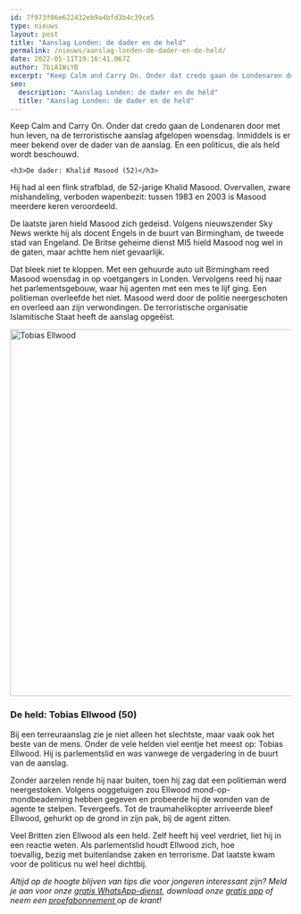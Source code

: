 ```yaml
---
id: 7f973f06e622432eb9a4bfd3b4c39ce5
type: nieuws
layout: post
title: "Aanslag Londen: de dader en de held"
permalink: /nieuws/aanslag-londen-de-dader-en-de-held/
date: 2022-05-11T19:16:41.067Z
author: 7biA1WiYB
excerpt: "Keep Calm and Carry On. Onder dat credo gaan de Londenaren door met hun leven, na de terroristische aanslag afgelopen woensdag. Inmiddels is er meer bekend over de dader van de aanslag. En een politicus, die als held wordt beschouwd.   "
seo:
  description: "Aanslag Londen: de dader en de held"
  title: "Aanslag Londen: de dader en de held"
---
```

Keep Calm and Carry On. Onder dat credo gaan de Londenaren door met hun leven, na de terroristische aanslag afgelopen woensdag. Inmiddels is er meer bekend over de dader van de aanslag. En een politicus, die als held wordt beschouwd.   

    <h3>De dader: Khalid Masood (52)</h3>
<p>Hij had al een flink strafblad, de 52-jarige Khalid Masood. Overvallen, zware mishandeling, verboden wapenbezit: tussen 1983 en 2003 is Masood meerdere keren veroordeeld.</p>
<p>De laatste jaren hield Masood zich gedeisd. Volgens nieuwszender Sky News werkte hij als docent Engels in de buurt van Birmingham, de tweede stad van Engeland. De Britse geheime dienst MI5 hield Masood nog wel in de gaten, maar achtte hem niet gevaarlijk.</p>
<p>Dat bleek niet te kloppen. Met een gehuurde auto uit Birmingham reed Masood woensdag in op voetgangers in Londen. Vervolgens reed hij naar het parlementsgebouw, waar hij agenten met een mes te lijf ging. Een politieman overleefde het niet. Masood werd door de politie neergeschoten en overleed aan zijn verwondingen. De terroristische organisatie Islamitische Staat heeft de aanslag opgeëist. </p>
<p><div class="media media-element-container media-default"><div id="file-416421" class="file file-image file-image-png">

        
  
  <div class="content">
    <img alt="Tobias Ellwood" title="Beeld: AFP" height="657" width="1090" class="media-element file-default" data-delta="1" src="https://7dagen.netlify.app/sites/default/files/Schermafbeelding%202017-03-23%20om%2020.03.41.png">  </div>

  
</div>
</div>
<h3>De held: Tobias Ellwood (50)</h3>
<p>Bij een terreuraanslag zie je niet alleen het slechtste, maar vaak ook het beste van de mens. Onder de vele helden viel eentje het meest op: Tobias Ellwood. Hij is parlementslid en was vanwege de vergadering in de buurt van de aanslag.</p>
<p>Zonder aarzelen rende hij naar buiten, toen hij zag dat een politieman werd neergestoken. Volgens ooggetuigen zou Ellwood mond-op-mondbeademing hebben gegeven en probeerde hij de wonden van de agente te stelpen. Tevergeefs. Tot de traumahelikopter arriveerde bleef Ellwood, gehurkt op de grond in zijn pak, bij de agent zitten. </p>
<p>Veel Britten zien Ellwood als een held. Zelf heeft hij veel verdriet, liet hij in een reactie weten. Als parlementslid houdt Ellwood zich, hoe toevallig, bezig met buitenlandse zaken en terrorisme. Dat laatste kwam voor de politicus nu wel heel dichtbij.</p>
<p><em>Altijd op de hoogte blijven van tips die voor jongeren interessant zijn? Meld je aan voor onze <a href="https://7dagen.netlify.app/whatsapp">gratis WhatsApp-dienst</a>, download onze <a href="https://7dagen.netlify.app/app">gratis app</a> of neem een <a href="https://abonneren.sevendays.nl/abonneren/abonnementen/ae/artikel">proefabonnement </a>op de krant!</em></p>  
